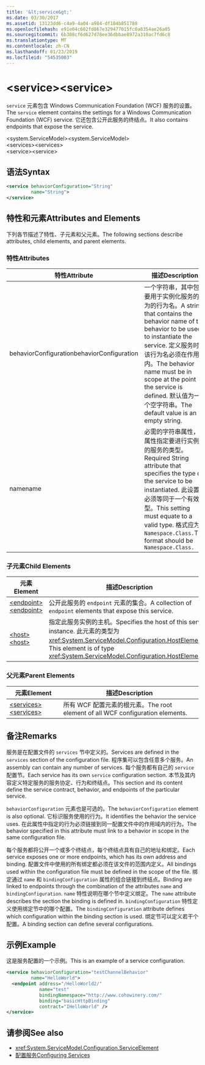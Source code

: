 ```yaml
---
title: '&lt;service&gt;'
ms.date: 03/30/2017
ms.assetid: 13123dd6-c4a9-4a04-a984-df184b851788
ms.openlocfilehash: e91e04c602fd867e329477015fc0a8354ae26a05
ms.sourcegitcommit: 6b308cf6d627d78ee36dbbae8972a310ac7fd6c8
ms.translationtype: MT
ms.contentlocale: zh-CN
ms.lasthandoff: 01/23/2019
ms.locfileid: "54535003"
---
```

# <a name="ltservicegt"></a><span data-ttu-id="d45d9-102">&lt;service&gt;</span><span class="sxs-lookup"><span data-stu-id="d45d9-102">&lt;service&gt;</span></span>
<span data-ttu-id="d45d9-103">`service` 元素包含 Windows Communication Foundation (WCF) 服务的设置。</span><span class="sxs-lookup"><span data-stu-id="d45d9-103">The `service` element contains the settings for a Windows Communication Foundation (WCF) service.</span></span> <span data-ttu-id="d45d9-104">它还包含公开此服务的终结点。</span><span class="sxs-lookup"><span data-stu-id="d45d9-104">It also contains endpoints that expose the service.</span></span>  
  
 <span data-ttu-id="d45d9-105">\<system.ServiceModel></span><span class="sxs-lookup"><span data-stu-id="d45d9-105">\<system.ServiceModel></span></span>  
<span data-ttu-id="d45d9-106">\<services></span><span class="sxs-lookup"><span data-stu-id="d45d9-106">\<services></span></span>  
<span data-ttu-id="d45d9-107">\<service></span><span class="sxs-lookup"><span data-stu-id="d45d9-107">\<service></span></span>  
  
## <a name="syntax"></a><span data-ttu-id="d45d9-108">语法</span><span class="sxs-lookup"><span data-stu-id="d45d9-108">Syntax</span></span>  
  
```xml  
<service behaviorConfiguration="String"
         name="String">
</service>
```  
  
## <a name="attributes-and-elements"></a><span data-ttu-id="d45d9-109">特性和元素</span><span class="sxs-lookup"><span data-stu-id="d45d9-109">Attributes and Elements</span></span>  
 <span data-ttu-id="d45d9-110">下列各节描述了特性、子元素和父元素。</span><span class="sxs-lookup"><span data-stu-id="d45d9-110">The following sections describe attributes, child elements, and parent elements.</span></span>  
  
### <a name="attributes"></a><span data-ttu-id="d45d9-111">特性</span><span class="sxs-lookup"><span data-stu-id="d45d9-111">Attributes</span></span>  
  
|<span data-ttu-id="d45d9-112">特性</span><span class="sxs-lookup"><span data-stu-id="d45d9-112">Attribute</span></span>|<span data-ttu-id="d45d9-113">描述</span><span class="sxs-lookup"><span data-stu-id="d45d9-113">Description</span></span>|  
|---------------|-----------------|  
|<span data-ttu-id="d45d9-114">behaviorConfiguration</span><span class="sxs-lookup"><span data-stu-id="d45d9-114">behaviorConfiguration</span></span>|<span data-ttu-id="d45d9-115">一个字符串，其中包含要用于实例化服务的行为的行为名。</span><span class="sxs-lookup"><span data-stu-id="d45d9-115">A string that contains the behavior name of the behavior to be used to instantiate the service.</span></span> <span data-ttu-id="d45d9-116">定义服务时，该行为名必须在作用域内。</span><span class="sxs-lookup"><span data-stu-id="d45d9-116">The behavior name must be in scope at the point the service is defined.</span></span> <span data-ttu-id="d45d9-117">默认值为一个空字符串。</span><span class="sxs-lookup"><span data-stu-id="d45d9-117">The default value is an empty string.</span></span>|  
|<span data-ttu-id="d45d9-118">name</span><span class="sxs-lookup"><span data-stu-id="d45d9-118">name</span></span>|<span data-ttu-id="d45d9-119">必需的字符串属性，此属性指定要进行实例化的服务的类型。</span><span class="sxs-lookup"><span data-stu-id="d45d9-119">Required String attribute that specifies the type of the service to be instantiated.</span></span> <span data-ttu-id="d45d9-120">此设置必须等同于一个有效类型。</span><span class="sxs-lookup"><span data-stu-id="d45d9-120">This setting must equate to a valid type.</span></span> <span data-ttu-id="d45d9-121">格式应为 `Namespace.Class.`</span><span class="sxs-lookup"><span data-stu-id="d45d9-121">The format should be `Namespace.Class.`</span></span>|  
  
### <a name="child-elements"></a><span data-ttu-id="d45d9-122">子元素</span><span class="sxs-lookup"><span data-stu-id="d45d9-122">Child Elements</span></span>  
  
|<span data-ttu-id="d45d9-123">元素</span><span class="sxs-lookup"><span data-stu-id="d45d9-123">Element</span></span>|<span data-ttu-id="d45d9-124">描述</span><span class="sxs-lookup"><span data-stu-id="d45d9-124">Description</span></span>|  
|-------------|-----------------|  
|[<span data-ttu-id="d45d9-125">\<endpoint></span><span class="sxs-lookup"><span data-stu-id="d45d9-125">\<endpoint></span></span>](../../../../../docs/framework/configure-apps/file-schema/wcf/endpoint-element.md)|<span data-ttu-id="d45d9-126">公开此服务的 `endpoint` 元素的集合。</span><span class="sxs-lookup"><span data-stu-id="d45d9-126">A collection of `endpoint` elements that expose this service.</span></span>|  
|[<span data-ttu-id="d45d9-127">\<host></span><span class="sxs-lookup"><span data-stu-id="d45d9-127">\<host></span></span>](../../../../../docs/framework/configure-apps/file-schema/wcf/host.md)|<span data-ttu-id="d45d9-128">指定此服务实例的主机。</span><span class="sxs-lookup"><span data-stu-id="d45d9-128">Specifies the host of this service instance.</span></span> <span data-ttu-id="d45d9-129">此元素的类型为 <xref:System.ServiceModel.Configuration.HostElement>。</span><span class="sxs-lookup"><span data-stu-id="d45d9-129">This element is of type <xref:System.ServiceModel.Configuration.HostElement>.</span></span>|  
  
### <a name="parent-elements"></a><span data-ttu-id="d45d9-130">父元素</span><span class="sxs-lookup"><span data-stu-id="d45d9-130">Parent Elements</span></span>  
  
|<span data-ttu-id="d45d9-131">元素</span><span class="sxs-lookup"><span data-stu-id="d45d9-131">Element</span></span>|<span data-ttu-id="d45d9-132">描述</span><span class="sxs-lookup"><span data-stu-id="d45d9-132">Description</span></span>|  
|-------------|-----------------|  
|[<span data-ttu-id="d45d9-133">\<services></span><span class="sxs-lookup"><span data-stu-id="d45d9-133">\<services></span></span>](../../../../../docs/framework/configure-apps/file-schema/wcf/services.md)|<span data-ttu-id="d45d9-134">所有 WCF 配置元素的根元素。</span><span class="sxs-lookup"><span data-stu-id="d45d9-134">The root element of all WCF configuration elements.</span></span>|  
  
## <a name="remarks"></a><span data-ttu-id="d45d9-135">备注</span><span class="sxs-lookup"><span data-stu-id="d45d9-135">Remarks</span></span>  
 <span data-ttu-id="d45d9-136">服务是在配置文件的 `services` 节中定义的。</span><span class="sxs-lookup"><span data-stu-id="d45d9-136">Services are defined in the `services` section of the configuration file.</span></span> <span data-ttu-id="d45d9-137">程序集可以包含任意多个服务。</span><span class="sxs-lookup"><span data-stu-id="d45d9-137">An assembly can contain any number of services.</span></span> <span data-ttu-id="d45d9-138">每个服务都有自己的 `service` 配置节。</span><span class="sxs-lookup"><span data-stu-id="d45d9-138">Each service has its own `service` configuration section.</span></span> <span data-ttu-id="d45d9-139">本节及其内容定义特定服务的服务协定、行为和终结点。</span><span class="sxs-lookup"><span data-stu-id="d45d9-139">This section and its content define the service contract, behavior, and endpoints of the particular service.</span></span>  
  
 <span data-ttu-id="d45d9-140">`behaviorConfiguration` 元素也是可选的。</span><span class="sxs-lookup"><span data-stu-id="d45d9-140">The `behaviorConfiguration` element is also optional.</span></span> <span data-ttu-id="d45d9-141">它标识服务使用的行为。</span><span class="sxs-lookup"><span data-stu-id="d45d9-141">It identifies the behavior the service uses.</span></span> <span data-ttu-id="d45d9-142">在此属性中指定的行为必须链接到同一配置文件中的作用域内的行为。</span><span class="sxs-lookup"><span data-stu-id="d45d9-142">The behavior specified in this attribute must link to a behavior in scope in the same configuration file.</span></span>  
  
 <span data-ttu-id="d45d9-143">每个服务都将公开一个或多个终结点，每个终结点具有自己的地址和绑定。</span><span class="sxs-lookup"><span data-stu-id="d45d9-143">Each service exposes one or more endpoints, which has its own address and binding.</span></span> <span data-ttu-id="d45d9-144">配置文件中使用的所有绑定都必须在该文件的范围内定义。</span><span class="sxs-lookup"><span data-stu-id="d45d9-144">All bindings used within the configuration file must be defined in the scope of the file.</span></span> <span data-ttu-id="d45d9-145">绑定通过 `name` 和 `bindingConfiguration` 属性的组合链接到终结点。</span><span class="sxs-lookup"><span data-stu-id="d45d9-145">Binding are linked to endpoints through the combination of the attributes `name` and `bindingConfiguration`.</span></span> <span data-ttu-id="d45d9-146">`name` 特性说明在哪个节中定义绑定。</span><span class="sxs-lookup"><span data-stu-id="d45d9-146">The `name` attribute describes the section the binding is defined in.</span></span> <span data-ttu-id="d45d9-147">`bindingConfiguration` 特性定义使用绑定节中的哪个配置。</span><span class="sxs-lookup"><span data-stu-id="d45d9-147">The `bindingConfiguration` attribute defines which configuration within the binding section is used.</span></span> <span data-ttu-id="d45d9-148">绑定节可以定义若干个配置。</span><span class="sxs-lookup"><span data-stu-id="d45d9-148">A binding section can define several configurations.</span></span>  
  
## <a name="example"></a><span data-ttu-id="d45d9-149">示例</span><span class="sxs-lookup"><span data-stu-id="d45d9-149">Example</span></span>  
 <span data-ttu-id="d45d9-150">这是服务配置的一个示例。</span><span class="sxs-lookup"><span data-stu-id="d45d9-150">This is an example of a service configuration.</span></span>  
  
```xml  
<service behaviorConfiguration="testChannelBehavior"
         name="HelloWorld">
  <endpoint address="/HelloWorld2/"
            name="test"
            bindingNamespace="http://www.cohowinery.com/"
            binding="basicHttpBinding"
            contract="IHelloWorld" />
</service>
```  
  
## <a name="see-also"></a><span data-ttu-id="d45d9-151">请参阅</span><span class="sxs-lookup"><span data-stu-id="d45d9-151">See also</span></span>
- <xref:System.ServiceModel.Configuration.ServiceElement>
- [<span data-ttu-id="d45d9-152">配置服务</span><span class="sxs-lookup"><span data-stu-id="d45d9-152">Configuring Services</span></span>](../../../../../docs/framework/wcf/configuring-services.md)
